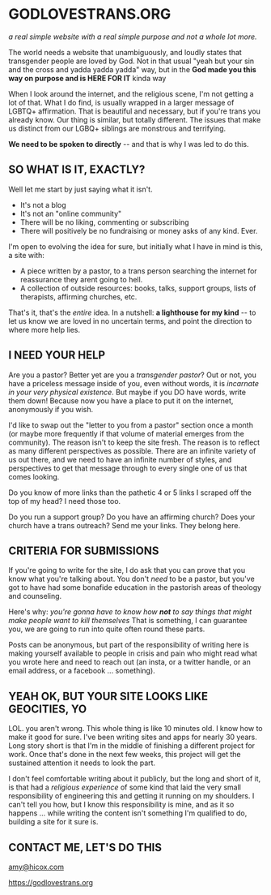 # GODLOVESTRANS.ORG

*a real simple website with a real simple purpose and not a whole lot more.*

The world needs a website that unambiguously, and loudly states that transgender people are loved by God. Not in that usual "yeah but your sin and the cross and yadda yadda yadda" way, but in the **God made you this way on purpose and is HERE FOR   IT** kinda way

When I look around the internet, and the religious scene, I'm not getting a lot of that. What I do find, is usually wrapped in a larger message of LGBTQ+ affirmation. That is beautiful and necessary, but if you're trans you already know. Our thing is similar, but totally different. The issues that make us distinct from our LGBQ+ siblings are monstrous and terrifying.

**We need to be spoken to directly** -- and that is why I was led to do this.

## SO WHAT IS IT, EXACTLY?

Well let me start by just saying what it isn't.

* It's not a blog
* It's not an "online community"
* There will be no liking, commenting or subscribing
* There will positively be no fundraising or money asks of any kind. Ever.

I'm open to evolving the idea for sure, but initially what I have in mind is this, a site with:

* A piece written by a pastor, to a trans person searching the internet for reassurance they arent going to hell.
* A collection of outside resources: books, talks, support groups, lists of therapists, affirming churches, etc.

That's it, that's the *entire* idea. In a nutshell: **a lighthouse for my kind** -- to let us know we are loved in no uncertain terms, and point the direction to where more help lies.



## I NEED YOUR HELP

Are you a pastor? Better yet are you a *transgender pastor*? Out or not, you have a priceless message inside of you, even without words, it is *incarnate in your very physical existence*. But maybe if you DO have words, write them down! Because now you have a place to put it on the internet, anonymously if you wish.

I'd like to swap out the "letter to you from a pastor" section once a month (or maybe more frequently if that volume of material emerges from the community). The reason isn't to keep the site fresh. The reason is to reflect as many different perspectives as possible. There are an infinite variety of us out there, and we need to have an infinite number of styles, and perspectives to get that message through to every single one of us that comes looking.

Do you know of more links than the pathetic 4 or 5 links I scraped off the top of my head? I need those too.

Do you run a support group? Do you have an affirming church? Does your church have a trans outreach? Send me your links. They belong here.


## CRITERIA FOR SUBMISSIONS

If you're going to write for the site, I do ask that you can prove that you know what you're talking about. You don't *need* to be a pastor, but you've got to have had some bonafide education in the pastorish areas of theology and counseling.

Here's why: *you're gonna have to know how **not** to say things that might make people want to kill themselves* That is something, I can guarantee you, we are going to run into quite often round these parts.

Posts can be anonymous, but part of the responsibility of writing here is making yourself available to people in crisis and pain who might read what you wrote here and need to reach out (an insta, or a twitter handle, or an email address, or a facebook ... something).


## YEAH OK, BUT YOUR SITE LOOKS LIKE GEOCITIES, YO

LOL. you aren't wrong. This whole thing is like 10 minutes old. I know how to make it good for sure. I've been writing sites and apps for nearly 30 years. Long story short is that I'm in the middle of finishing a different project for work. Once that's done in the next few weeks, this project will get the sustained attention it needs to look the part.

I don't feel comfortable writing about it publicly, but the long and short of it, is that had a *religious experience* of some kind that laid the very small responsibility of engineering this and getting it running on my shoulders. I can't tell you how, but I know this responsibility is mine, and as it so happens ... while writing the content isn't something I'm qualified to do, building a site for it sure is.


## CONTACT ME, LET'S DO THIS

amy@hicox.com


https://godlovestrans.org
